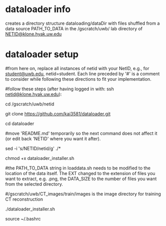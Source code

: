 # dataloader info
creates a directory structure dataloading/dataDir
with files shuffled from a data source PATH_TO_DATA in the /gscratch/uwb/ lab directory of NETID@klone.hyak.uw.edu

# dataloader setup
#from here on, replace all instances of netid with your NetID, e.g., for student@uwb.edu, netid=student. Each line preceded by '#' is a comment to consider while following these directions to fit your implementation.

#follow these steps (after having logged in with: ssh netid@klone.hyak.uw.edu):

cd /gscratch/uwb/netid

git clone https://github.com/kai3581/dataloader.git 

cd dataloader

#move 'README.md' temporarily so the next command does not affect it (or edit back 'NETID' where you want it after).

sed -i 's/NETID/netid/g' ./*

chmod +x dataloader_installer.sh

#the PATH_TO_DATA string in loaddata.sh needs to be modified to the location of the data itself. The EXT changed to the extension of files you
want to extract, e.g. .png, the DATA_SIZE to the number of files you want from the selected directory.

#/gscratch/uwb/CT_images/train/images is the image directory for training CT reconstruction

./dataloader_installer.sh

source ~/.bashrc
